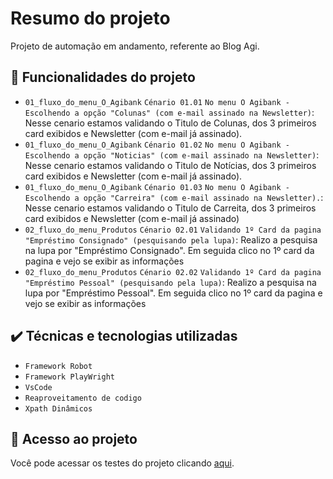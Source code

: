 # Resumo do projeto
Projeto de automação em andamento, referente ao Blog Agi.

## 🔨 Funcionalidades do projeto

- `01_fluxo_do_menu_O_Agibank` `Cénario 01.01` `No menu O Agibank - Escolhendo a opção "Colunas" (com e-mail assinado na Newsletter)`: Nesse cenario estamos validando o Titulo de Colunas, dos 3 primeiros card exibidos e Newsletter (com e-mail já assinado).
- `01_fluxo_do_menu_O_Agibank` `Cénario 01.02` `No menu O Agibank - Escolhendo a opção "Noticias" (com e-mail assinado na Newsletter)`: Nesse cenario estamos validando o Titulo de Notícias, dos 3 primeiros card exibidos e Newsletter (com e-mail já assinado).
- `01_fluxo_do_menu_O_Agibank` `Cénario 01.03` `No menu O Agibank - Escolhendo a opção "Carreira" (com e-mail assinado na Newsletter).`: Nesse cenario estamos validando o Titulo de Carreita, dos 3 primeiros card exibidos e Newsletter (com e-mail já assinado)
- `02_fluxo_do_menu_Produtos` `Cénario 02.01` `Validando 1º Card da pagina "Empréstimo Consignado" (pesquisando pela lupa)`: Realizo a pesquisa na lupa por "Empréstimo Consignado". Em seguida clico no 1º card da pagina e vejo se exibir as informações
- `02_fluxo_do_menu_Produtos` `Cénario 02.02` `Validando 1º Card da pagina "Empréstimo Pessoal" (pesquisando pela lupa)`: Realizo a pesquisa na lupa por "Empréstimo Pessoal". Em seguida clico no 1º card da pagina e vejo se exibir as informações
## ✔️ Técnicas e tecnologias utilizadas

- ``Framework Robot``
- ``Framework PlayWright``
- ``VsCode``
- ``Reaproveitamento de codigo``
- ``Xpath Dinâmicos``

## 📁 Acesso ao projeto
Você pode acessar os testes do projeto clicando [aqui](https://github.com/RaijonhBr/Automacao_Web_Robot_Framework/tree/main/tests/Fluxo_das_fucionalidade_do_Menu).